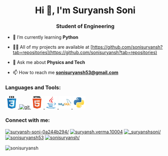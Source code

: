 <h1 align="center">Hi 👋, I'm Suryansh Soni</h1>
<h3 align="center">Student of Engineering</h3>

- 🌱 I’m currently learning **Python**

- 👨‍💻 All of my projects are available at [https://github.com/sonisuryansh?tab=repositories](https://github.com/sonisuryansh?tab=repositories)

- 💬 Ask me about **Physics and Tech**

- 📫 How to reach me **sonisuryansh53@gmail.com**

<h3 align="left">Languages and Tools:</h3>
<p align="left"> <a href="https://www.w3schools.com/css/" target="_blank" rel="noreferrer"> <img src="https://raw.githubusercontent.com/devicons/devicon/master/icons/css3/css3-original-wordmark.svg" alt="css3" width="40" height="40"/> </a> <a href="https://git-scm.com/" target="_blank" rel="noreferrer"> <img src="https://www.vectorlogo.zone/logos/git-scm/git-scm-icon.svg" alt="git" width="40" height="40"/> </a> <a href="https://www.w3.org/html/" target="_blank" rel="noreferrer"> <img src="https://raw.githubusercontent.com/devicons/devicon/master/icons/html5/html5-original-wordmark.svg" alt="html5" width="40" height="40"/> </a> <a href="https://www.java.com" target="_blank" rel="noreferrer"> <img src="https://raw.githubusercontent.com/devicons/devicon/master/icons/java/java-original.svg" alt="java" width="40" height="40"/> </a> <a href="https://www.mysql.com/" target="_blank" rel="noreferrer"> <img src="https://raw.githubusercontent.com/devicons/devicon/master/icons/mysql/mysql-original-wordmark.svg" alt="mysql" width="40" height="40"/> </a> <a href="https://www.python.org" target="_blank" rel="noreferrer"> <img src="https://raw.githubusercontent.com/devicons/devicon/master/icons/python/python-original.svg" alt="python" width="40" height="40"/> </a> </p>
<h3 align="left">Connect with me:</h3>
<p align="left">
<a href="https://linkedin.com/in/suryansh-soni-0a244b294/" target="blank"><img align="center" src="https://raw.githubusercontent.com/rahuldkjain/github-profile-readme-generator/master/src/images/icons/Social/linked-in-alt.svg" alt="suryansh-soni-0a244b294/" height="30" width="40" /></a>
<a href="https://fb.com/suryansh.verma.10004" target="blank"><img align="center" src="https://raw.githubusercontent.com/rahuldkjain/github-profile-readme-generator/master/src/images/icons/Social/facebook.svg" alt="suryansh.verma.10004" height="30" width="40" /></a>
<a href="https://instagram.com/_suryanshsoni/" target="blank"><img align="center" src="https://raw.githubusercontent.com/rahuldkjain/github-profile-readme-generator/master/src/images/icons/Social/instagram.svg" alt="_suryanshsoni/" height="30" width="40" /></a>
<a href="https://www.hackerrank.com/sonisuryansh53" target="blank"><img align="center" src="https://raw.githubusercontent.com/rahuldkjain/github-profile-readme-generator/master/src/images/icons/Social/hackerrank.svg" alt="sonisuryansh53" height="30" width="40" /></a>
<a href="https://www.leetcode.com/sonisuryansh/" target="blank"><img align="center" src="https://raw.githubusercontent.com/rahuldkjain/github-profile-readme-generator/master/src/images/icons/Social/leet-code.svg" alt="sonisuryansh/" height="30" width="40" /></a>
</p>

<p><img align="center" src="https://github-readme-stats.vercel.app/api/top-langs?username=sonisuryansh&show_icons=true&locale=en&layout=compact" alt="sonisuryansh" /></p>
